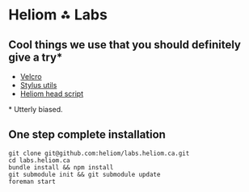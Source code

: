 # Heliom ⁂ Labs

## Cool things we use that you should definitely give a try*
- [Velcro](https://github.com/rafbm/velcro-poc)
- [Stylus utils](https://github.com/heliom/stylus-utils)
- [Heliom head script](https://github.com/heliom/head-script)

\* Utterly biased.

## One step complete installation
```
git clone git@github.com:heliom/labs.heliom.ca.git
cd labs.heliom.ca
bundle install && npm install
git submodule init && git submodule update
foreman start

```
